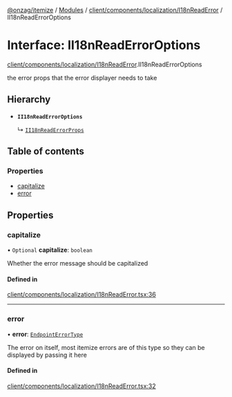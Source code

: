 [@onzag/itemize](../README.md) / [Modules](../modules.md) / [client/components/localization/I18nReadError](../modules/client_components_localization_I18nReadError.md) / II18nReadErrorOptions

# Interface: II18nReadErrorOptions

[client/components/localization/I18nReadError](../modules/client_components_localization_I18nReadError.md).II18nReadErrorOptions

the error props that the error displayer needs to take

## Hierarchy

- **`II18nReadErrorOptions`**

  ↳ [`II18nReadErrorProps`](client_components_localization_I18nReadError.II18nReadErrorProps.md)

## Table of contents

### Properties

- [capitalize](client_components_localization_I18nReadError.II18nReadErrorOptions.md#capitalize)
- [error](client_components_localization_I18nReadError.II18nReadErrorOptions.md#error)

## Properties

### capitalize

• `Optional` **capitalize**: `boolean`

Whether the error message should be capitalized

#### Defined in

[client/components/localization/I18nReadError.tsx:36](https://github.com/onzag/itemize/blob/73e0c39e/client/components/localization/I18nReadError.tsx#L36)

___

### error

• **error**: [`EndpointErrorType`](../modules/base_errors.md#endpointerrortype)

The error on itself, most itemize errors are of this type
so they can be displayed by passing it here

#### Defined in

[client/components/localization/I18nReadError.tsx:32](https://github.com/onzag/itemize/blob/73e0c39e/client/components/localization/I18nReadError.tsx#L32)

